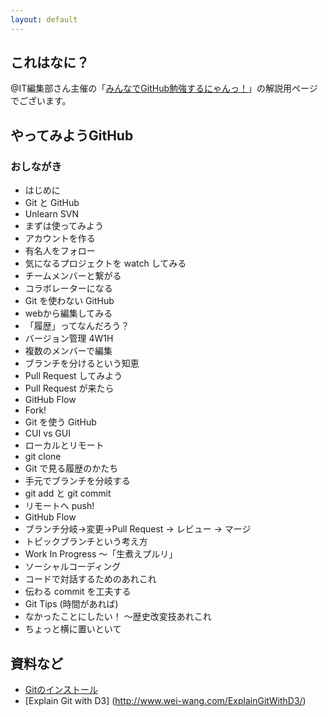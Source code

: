 ```yaml
---
layout: default
---
```

## これはなに？

@IT編集部さん主催の「[みんなでGitHub勉強するにゃんっ！](http://atnd.org/events/48075)」の解説用ページでございます。

## やってみようGitHub

### おしながき

* はじめに
 * Git と GitHub
 * Unlearn SVN
* まずは使ってみよう
 * アカウントを作る
 * 有名人をフォロー
 * 気になるプロジェクトを watch してみる
 * チームメンバーと繋がる
 * コラボレーターになる
* Git を使わない GitHub
 * webから編集してみる
 * 「履歴」ってなんだろう？
 * バージョン管理 4W1H
 * 複数のメンバーで編集
 * ブランチを分けるという知恵
 * Pull Request してみよう
 * Pull Request が来たら
 * GitHub Flow
 * Fork!
* Git を使う GitHub
 * CUI vs GUI
 * ローカルとリモート
 * git clone
 * Git で見る履歴のかたち
 * 手元でブランチを分岐する
 * git add と git commit
 * リモートへ push!
* GitHub Flow
 * ブランチ分岐→変更→Pull Request → レビュー → マージ
 * トピックブランチという考え方
 * Work In Progress 〜「生煮えプルリ」
* ソーシャルコーディング
 * コードで対話するためのあれこれ
 * 伝わる commit を工夫する
* Git Tips (時間があれば)
 * なかったことにしたい！ 〜歴史改変技あれこれ
 * ちょっと横に置いといて

## 資料など

* [Gitのインストール](./installing-git.html)
* [Explain Git with D3] (http://www.wei-wang.com/ExplainGitWithD3/)
